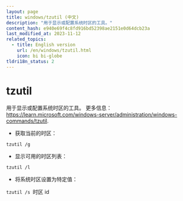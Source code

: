 ```yaml
---
layout: page
title: windows/tzutil (中文)
description: "用于显示或配置系统时区的工具。"
content_hash: e940e69f4c8fd916bd52398ae2151e0d64dcb23a
last_modified_at: 2023-11-12
related_topics:
  - title: English version
    url: /en/windows/tzutil.html
    icon: bi bi-globe
tldri18n_status: 2
---
```

# tzutil

用于显示或配置系统时区的工具。
更多信息：<https://learn.microsoft.com/windows-server/administration/windows-commands/tzutil>.

- 获取当前的时区：

`tzutil /g`

- 显示可用的时区列表：

`tzutil /l`

- 将系统时区设置为特定值：

`tzutil /s `<span class="tldr-var badge badge-pill bg-dark-lm bg-white-dm text-white-lm text-dark-dm font-weight-bold">时区 id</span>
